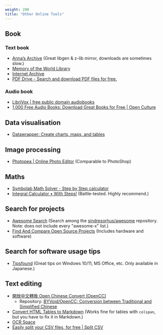 ```yaml
---
weight: 200
title: "Other Online Tools"
---
```

## Book

### Text book

- [Anna’s Archive](https://annas-archive.org/) \(Great libgen \& z-lib mirror, downloads are sometimes slow.\)
- [Memory of the World Library](https://library.memoryoftheworld.org/)
- [Internet Archive](https://archive.org/)
- [PDF Drive - Search and download PDF files for free.](https://www.pdfdrive.com/)

### Audio book

- [LibriVox | free public domain audiobooks](https://librivox.org/)
- [1,000 Free Audio Books: Download Great Books for Free | Open Culture](https://www.openculture.com/freeaudiobooks)


## Data visualisation

- [Datawrapper: Create charts, maps, and tables](https://www.datawrapper.de/)


## Image processing

- [Photopea | Online Photo Editor](https://www.photopea.com/) \(Comparable to PhotoShop\)


## Maths

- [Symbolab Math Solver - Step by Step calculator](https://www.symbolab.com/)
- [Integral Calculator • With Steps!](https://www.integral-calculator.com/) \(Battle-tested. Highly recommend.\)


## Search for projects

- [Awesome Search](https://awesomelists.top/#/) \(Search among the [sindresorhus/awesome](https://github.com/sindresorhus/awesome) repository. Note: does not include every "awesome-x" list.\)
- [Find And Compare Open Source Projects](https://awesomeopensource.com/) \(Includes hardware and software\)


## Search for software usage tips

- [Tipsfound](https://www.tipsfound.com/) \(Great tips on Windows 10/11, MS Office, etc. Only available in Japanese.\)


## Text editing

- [開放中文轉換 Open Chinese Convert (OpenCC)](https://opencc.byvoid.com/)
    - Repository: [BYVoid/OpenCC: Conversion between Traditional and Simplified Chinese](https://github.com/BYVoid/OpenCC)
- [Convert HTML Tables to Markdown](https://tabletomarkdown.com/convert-website-table-to-markdown/) \(Works fine for tables with `colspan`, but you have to fix it in Markdown.\)
- [OCR Space](https://ocr.space/)
- [Easily split your CSV files, for free | Split CSV](https://www.splitcsv.com/)
